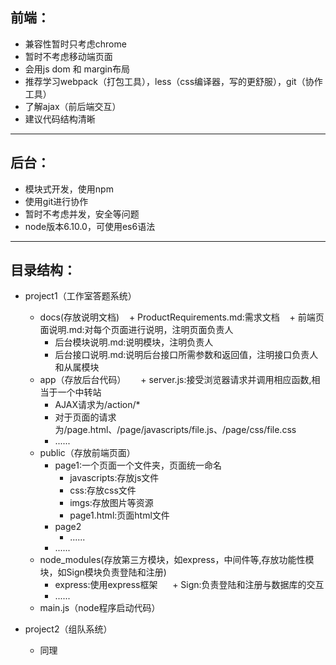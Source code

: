 ## 前端：
 + 兼容性暂时只考虑chrome
 + 暂时不考虑移动端页面
 + 会用js dom 和 margin布局
 + 推荐学习webpack（打包工具），less（css编译器，写的更舒服），git（协作工具）
 + 了解ajax（前后端交互）
 + 建议代码结构清晰
 
---

## 后台：
 + 模块式开发，使用npm
 + 使用git进行协作
 + 暂时不考虑并发，安全等问题
 + node版本6.10.0，可使用es6语法
 
---

## 目录结构：
+ project1（工作室答题系统）
  + docs(存放说明文档)
    + ProductRequirements.md:需求文档
    + 前端页面说明.md:对每个页面进行说明，注明页面负责人
    + 后台模块说明.md:说明模块，注明负责人
    + 后台接口说明.md:说明后台接口所需参数和返回值，注明接口负责人和从属模块
   + app（存放后台代码）
      + server.js:接受浏览器请求并调用相应函数,相当于一个中转站
        + AJAX请求为/action/* 
        + 对于页面的请求为/page.html、/page/javascripts/file.js、/page/css/file.css
      + ......
    + public（存放前端页面）
      + page1:一个页面一个文件夹，页面统一命名
        + javascripts:存放js文件
        + css:存放css文件
        + imgs:存放图片等资源
        + page1.html:页面html文件
      + page2
        + ......
      + ......
    + node_modules(存放第三方模块，如express，中间件等,存放功能性模块，如Sign模块负责登陆和注册) 
      + express:使用express框架
      + Sign:负责登陆和注册与数据库的交互
      + ......
    + main.js（node程序启动代码）  

+ project2（组队系统）  
  + 同理  
